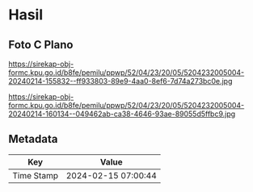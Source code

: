 # Hasil

## Foto C Plano

https://sirekap-obj-formc.kpu.go.id/b8fe/pemilu/ppwp/52/04/23/20/05/5204232005004-20240214-155832--ff933803-89e9-4aa0-8ef6-7d74a273bc0e.jpg

https://sirekap-obj-formc.kpu.go.id/b8fe/pemilu/ppwp/52/04/23/20/05/5204232005004-20240214-160134--049462ab-ca38-4646-93ae-89055d5ffbc9.jpg


## Metadata

| Key        | Value               |
| ---------- | ------------------- |
| Time Stamp | 2024-02-15 07:00:44 |



